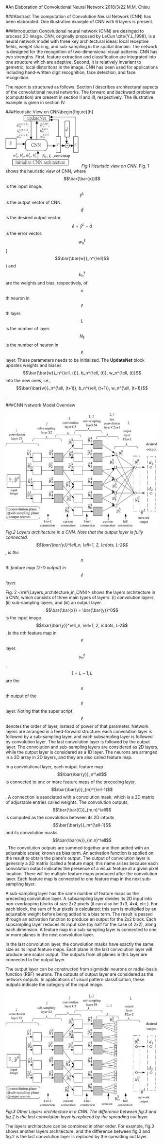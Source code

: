 #An Elaboration of Convolutional Neural Network
2018/3/22 M.M. Chiou

###Abstract
The computation of Convolution Neural Network (CNN) has been elaborated.
One illustrative example of CNN with 6 layers is present.

###Introduction
Conovlutional neural network (CNN) are desinged to process 2D image.
CNN, originally proposed by LeCun \cite{Y.L_1998}, is a neural network model with three key architectural ideas: local receptive fields, weight sharing, and sub-sampling in the spatial domain.
The network is designed for the recognition of two-dimensional visual patterns.
CNN has two strengths. First, feature extraction and classification are integrated into one structure which are adaptive.
Second, it is relatively invariant to gemetric, local distoritons in the image.
CNN has been used for applications including hand-written digit recognition, face detection, and face recognition.

The report is structured as follows.
Section I describes architectural aspects of the convolutional neural networks.
The forward and backward problems (computation) are present in section II and III, respectively.
The illustrative example is given in section IV.

###Heuristic View on CNN\begin{figure}[h]
![heuristic_on_CNN](/assets/heuristic_on_CNN.jpg)
*Fig.1 Heuristic view on CNN.*
Fig. 1 shows the heuristic view of CNN, where $$\bar{\bar{x}}$$ is the input image. $$\bar{y}^L$$ is the output vector of CNN. $$\bar{d}$$ is the desired output vector. $$\bar{e} = \bar{y}^L - \bar{d}$$ is the error vector. $$w_n^\ell$$ \($$\bar{\bar{w}}_n^{\ell}$$\) and $$b_n^\ell$$ are the weights and bias, respectively, of $$n$$th neuron in $$\ell$$th layer. $$L$$ is the number of layer. $$N_\ell$$ is the number of neuron in $$\ell$$ layer. These parameters needs to be initialized. The **UpdateNet** block updates weights and biases $$\bar{\bar{w}}_n^{\ell, (t)}, b_n^{\ell, (t)}, w_n^{\ell, (t)}$$ into the new ones, i.e., $$\bar{\bar{w}}_n^{\ell, (t+1)}, b_n^{\ell, (t+1)}, w_n^{\ell, (t+1)}$$.

###CNN Network Model Overview

![Layers_architecture_in_CNN](/assets/Layers_architecture_in_CNN.jpg)
*Fig.2 Layers architecture in a CNN. Note that the output layer is fully connected. $$\bar{\bar{y}}^\ell_n, \ell=1, 2, \cdots, L-2$$, is the $$n$$th  feature map (2-D output) in $$\ell$$ layer.*

Fig. 2 <\ref{Layers_architecture_in_CNN}> shows the layers architecture in a CNN, which consists of three main types of layers: (i) convolution layers, (ii) sub-sampling layers, and (iii) an output layer. $$\bar{\bar{x}} = \bar{\bar{y}}^0$$ is the input image. $$\bar{\bar{y}}^\ell_n, \ell=1, 2, \cdots, L-2$$, is the $n$th feature map in $$\ell$$ layer.$$y_n^\ell$$, $$\ell=L-1, L$$ are the $$n$$th output of the $$\ell$$ layer. Noting that the super script $$\ell$$ denotes the order of layer, instead of power of that parameter. Network layers are arranged in a feed-forward structure: each convolution layer is followed by a sub-sampling layer, and each subsampling layer is followed by convolution layer. The last convolution layer is followed by the output layer. The convolution and sub-sampling layers are considered as 2D layers, while the output layer is considered as a 1D layer. The neurons are arranged in a 2D array in 2D layers, and they are also called feature map.

In a convolutional layer, each output feature map $$\bar{\bar{y}}_n^\ell$$ is connected to one or more feature maps of the preceding layer, $$\bar{\bar{y}}_{m}^{\ell-1}$$. A connection is associated with a convolution mask, which is a 2D matrix of adjustable entries called weights. The convolution outputs, $$\bar{\bar{C}}_{m,n}^\ell$$ is computed as the convolution between its 2D intputs $$\bar{\bar{y}}_m^{\ell-1}$$ and its convolution masks $$\bar{\bar{w}}_{m,n}^\ell$$. The convolution outputs are summed together and then added with an adjustable scalar, known as bias term. An activation function is applied on the result to obtain the plane's output. The output of convolution layer is generally a 2D matrix (called a feature map); this name arises because each convolution output indicates the presence of a visual feature at a given pixel location. There will be multiple feature maps produced after the convolution layer. Each feature map is connected to one feature map in the next sub-sampling layer.

A sub-sampling layer has the same number of feature maps as the preceding convolution layer. A subsampling layer divides its 2D input into non-overlapping blocks of size 2x2 pixels (it can also be 3x3, 4x4, etc.). For each block, the sum of four pixels is calculated; this sum is multiplied by an adjustable weight before being added to a bias term. The result is passed through an activation function to produce an output for the 2x2 block. Each subsampling layer reduces its input size (by half for the case of 2x2), along each dimension. A feature map in a sub-sampling layer is connected to one or more planes in the next convolution layer.

In the last convolution layer, the convolution masks have exactly the same size as its input feature maps. Each plane in the last convolution layer will produce one scalar output. The outputs from all planes in this layer are connected to the output layer.

The output layer can be constructed from sigmoidal neurons or radial-basis function (RBF) neurons. The outputs of output layer are considered as the network outputs. In applications of visual pattern classification, these outputs indicate the category of the input image.

![other_kind_Layers_architecture_in_CNN](/assets/other_kind_Layers_architecture_in_CNN.jpg)
*Fig.3 Other Layers architecture in a CNN. The difference between fig.3 and fig.2 is the last convolution layer is replaced by the spreading out layer.*

The layers architecture can be combined in other order. For example, fig.3 shows another layers architecture, and the difference between fig.3 and fig.2 is the last convolution layer is replaced by the spreading out layer.